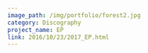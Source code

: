 ```yaml
---
image_path: /img/portfolio/forest2.jpg
category: Discography
project_name: EP
link: 2016/10/23/2017_EP.html
---
```

